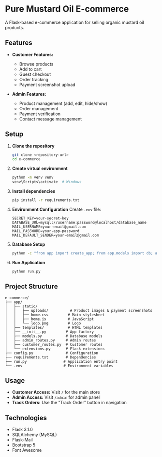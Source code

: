 # Pure Mustard Oil E-commerce

A Flask-based e-commerce application for selling organic mustard oil products.

## Features

- **Customer Features:**
  - Browse products
  - Add to cart
  - Guest checkout
  - Order tracking
  - Payment screenshot upload

- **Admin Features:**
  - Product management (add, edit, hide/show)
  - Order management
  - Payment verification
  - Contact message management

## Setup

1. **Clone the repository**
   ```bash
   git clone <repository-url>
   cd e-commerce
   ```

2. **Create virtual environment**
   ```bash
   python -m venv venv
   venv\Scripts\activate  # Windows
   ```

3. **Install dependencies**
   ```bash
   pip install -r requirements.txt
   ```

4. **Environment Configuration**
   Create `.env` file:
   ```
   SECRET_KEY=your-secret-key
   DATABASE_URL=mysql://username:password@localhost/database_name
   MAIL_USERNAME=your-email@gmail.com
   MAIL_PASSWORD=your-app-password
   MAIL_DEFAULT_SENDER=your-email@gmail.com
   ```

5. **Database Setup**
   ```bash
   python -c "from app import create_app; from app.models import db; app = create_app(); app.app_context().push(); db.create_all()"
   ```

6. **Run Application**
   ```bash
   python run.py
   ```

## Project Structure

```
e-commerce/
├── app/
│   ├── static/
│   │   ├── uploads/          # Product images & payment screenshots
│   │   ├── home.css         # Main stylesheet
│   │   ├── home.js          # JavaScript
│   │   └── logo.png         # Logo
│   ├── templates/           # HTML templates
│   ├── __init__.py         # App factory
│   ├── models.py           # Database models
│   ├── admin_routes.py     # Admin routes
│   ├── customer_routes.py  # Customer routes
│   └── extensions.py       # Flask extensions
├── config.py               # Configuration
├── requirements.txt        # Dependencies
├── run.py                 # Application entry point
└── .env                   # Environment variables
```

## Usage

- **Customer Access:** Visit `/` for the main store
- **Admin Access:** Visit `/admin` for admin panel
- **Track Orders:** Use the "Track Order" button in navigation

## Technologies

- Flask 3.1.0
- SQLAlchemy (MySQL)
- Flask-Mail
- Bootstrap 5
- Font Awesome